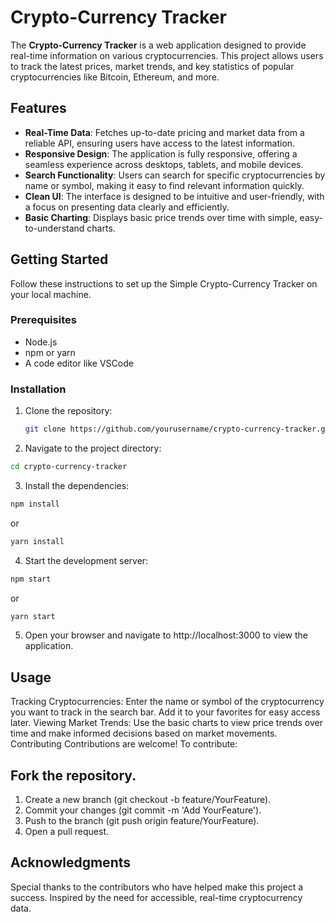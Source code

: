 # Crypto-Currency Tracker

The **Crypto-Currency Tracker** is a web application designed to provide real-time information on various cryptocurrencies. This project allows users to track the latest prices, market trends, and key statistics of popular cryptocurrencies like Bitcoin, Ethereum, and more.

## Features

- **Real-Time Data**: Fetches up-to-date pricing and market data from a reliable API, ensuring users have access to the latest information.
- **Responsive Design**: The application is fully responsive, offering a seamless experience across desktops, tablets, and mobile devices.
- **Search Functionality**: Users can search for specific cryptocurrencies by name or symbol, making it easy to find relevant information quickly.
- **Clean UI**: The interface is designed to be intuitive and user-friendly, with a focus on presenting data clearly and efficiently.
- **Basic Charting**: Displays basic price trends over time with simple, easy-to-understand charts.

## Getting Started

Follow these instructions to set up the Simple Crypto-Currency Tracker on your local machine.

### Prerequisites

- Node.js
- npm or yarn
- A code editor like VSCode

### Installation

1. Clone the repository:

   ```bash
   git clone https://github.com/yourusername/crypto-currency-tracker.git
   ```
   
2. Navigate to the project directory:

  ```bash
  cd crypto-currency-tracker
  ```

3. Install the dependencies:

  ```bash
  npm install
  ```

  or
  
  ```bash
  yarn install
  ```

4. Start the development server:

  ```bash
  npm start
  ```
  
  or
  
  ```bash
  yarn start
  ```

5. Open your browser and navigate to http://localhost:3000 to view the application.

## Usage
Tracking Cryptocurrencies: Enter the name or symbol of the cryptocurrency you want to track in the search bar. Add it to your favorites for easy access later.
Viewing Market Trends: Use the basic charts to view price trends over time and make informed decisions based on market movements.
Contributing
Contributions are welcome! To contribute:

## Fork the repository.
1. Create a new branch (git checkout -b feature/YourFeature).
2. Commit your changes (git commit -m 'Add YourFeature').
3. Push to the branch (git push origin feature/YourFeature).
4. Open a pull request.

## Acknowledgments
Special thanks to the contributors who have helped make this project a success.
Inspired by the need for accessible, real-time cryptocurrency data.
